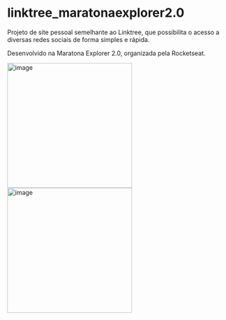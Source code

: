 # linktree_maratonaexplorer2.0

Projeto de site pessoal semelhante ao Linktree, que possibilita o acesso a diversas redes sociais de forma simples e rápida.

Desenvolvido na Maratona Explorer 2.0, organizada pela Rocketseat.

<img width="286" alt="image" src="https://user-images.githubusercontent.com/106192001/179660790-37c91641-7357-4ed2-84a3-144d657d180e.png">

<img width="286" alt="image" src="https://user-images.githubusercontent.com/106192001/179660924-aac92f48-9f32-43e6-b0b5-bf2e33b0a047.png">
